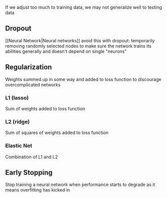 If we adjust too much to training data, we may not generalize well to testing data

## Dropout
[[Neural Network|Neural networks]] avoid this with dropout: temporarily removing randomly selected nodes to make sure the network trains its abilities generally and doesn't depend on single "neurons"

## Regularization
Weights summed up in some way and added to loss function to discourage overcomplicated networks

### L1 (lasso)
Sum of weights added to loss function

### L2 (ridge)
Sum of squares of weights added to loss function

### Elastic Net
Combination of L1 and L2

## Early Stopping
Stop training a neural network when performance starts to degrade as it means overfitting has kicked in